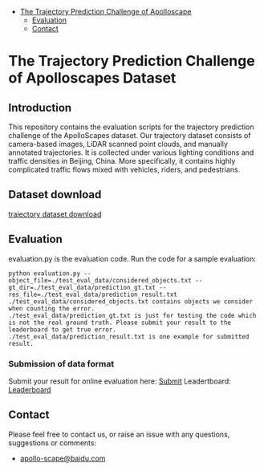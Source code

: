 * [The Trajectory Prediction Challenge of Apolloscape](#the-trajectory-prediction-challenge-of-apolloscape)
   * [Evaluation](#evaluation)
   * [Contact](#contact)
   
# The Trajectory Prediction Challenge of Apolloscapes Dataset

## Introduction
This repository contains the evaluation scripts for the trajectory prediction challenge of the ApolloScapes dataset. Our trajectory dataset consists of camera-based images, LiDAR scanned point clouds, and manually annotated trajectories. It is collected under various lighting conditions and traffic densities in Beijing, China. More specifically, it contains highly complicated traffic flows mixed with vehicles, riders, and pedestrians.

## Dataset download
[trajectory dataset download](http://apolloscape.auto/trajectory.html)


## Evaluation
evaluation.py is the evaluation code. Run the code for a sample evaluation:

```
python evaluation.py --object_file=./test_eval_data/considered_objects.txt --gt_dir=./test_eval_data/prediction_gt.txt --res_file=./test_eval_data/prediction_result.txt
./test_eval_data/considered_objects.txt contains objects we consider when counting the error.
./test_eval_data/prediction_gt.txt is just for testing the code which is not the real ground truth. Please submit your result to the leaderboard to get true error.
./test_eval_data/prediction_result.txt is one example for submitted result.
```

### Submission of data format
Submit your result for online evaluation here: [Submit](http://apolloscape.auto/submit.html)
Leadertboard: [Leaderboard](http://apolloscape.auto/leader_board.html)

## Contact
Please feel free to contact us, or raise an issue with any questions, suggestions or comments:
* apollo-scape@baidu.com
